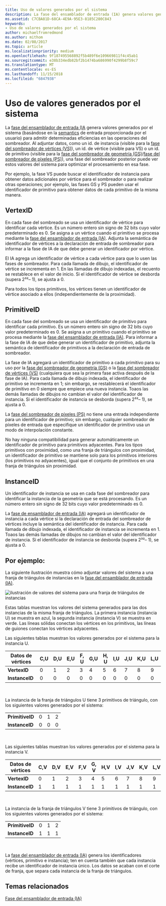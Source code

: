 ```yaml
---
title: Uso de valores generados por el sistema
description: La fase del ensamblador de entrada (IA) genera valores generados por el sistema (basándose en la semántica de entrada proporcionada por el usuario) para admitir determinadas eficiencias en las operaciones del sombreador.
ms.assetid: C7CBA81D-68CA-4E9A-95E3-8185C280C843
keywords:
- Uso de valores generados por el sistema
author: michaelfromredmond
ms.author: mithom
ms.date: 02/08/2017
ms.topic: article
ms.localizationpriority: medium
ms.openlocfilehash: 9f187495568892f5b489f6e109669811f4c45ab1
ms.sourcegitcommit: e38b334edb82bf2b1474ba686990f4299b8f59c7
ms.translationtype: MT
ms.contentlocale: es-ES
ms.lasthandoff: 11/15/2018
ms.locfileid: "6847938"
---
```

# <a name="span-iddirect3dconceptsusingsystem-generatedvaluesspanusing-system-generated-values"></a><span id="direct3dconcepts.using_system-generated_values"></span>Uso de valores generados por el sistema


La [fase del ensamblador de entrada (IA](input-assembler-stage--ia-.md) genera valores generados por el sistema (basándose en la [semantics](https://msdn.microsoft.com/library/windows/desktop/bb509647) de entrada proporcionada por el usuario) para admitir determinadas eficiencias en las operaciones del sombreador. Al adjuntar datos, como un id. de instancia (visible para la [fase del sombreador de vértices (VS)](vertex-shader-stage--vs-.md)), un id. de vértice (visible para VS) o un id. de primitivo (visible para la [fase del sombreador de geometría (GS)](geometry-shader-stage--gs-.md)/[fase del sombreador de píxeles (PS)](pixel-shader-stage--ps-.md)), una fase del sombreador posterior puede ver estos valores del sistema para optimizar el procesamiento en esa fase.

Por ejemplo, la fase VS puede buscar el identificador de instancia para obtener datos adicionales por vértice para el sombreador o para realizar otras operaciones; por ejemplo, las fases GS y PS pueden usar el identificador de primitivo para obtener datos de cada primitivo de la misma manera.

## <a name="span-idvertexidspanspan-idvertexidspanspan-idvertexidspanvertexid"></a><span id="VertexID"></span><span id="vertexid"></span><span id="VERTEXID"></span>VertexID


En cada fase del sombreado se usa un identificador de vértice para identificar cada vértice. Es un número entero sin signo de 32 bits cuyo valor predeterminado es 0. Se asigna a un vértice cuando el primitivo se procesa mediante la [fase del ensamblador de entrada (IA)](input-assembler-stage--ia-.md). Adjunta la semántica de identificador de vértices a la declaración de entrada de sombreador para informar a la fase de IA de que debe generar un identificador por vértice.

El IA agrega un identificador de vértice a cada vértice para que lo usen las fases de sombreador. Para cada llamada de dibujo, el identificador de vértice se incrementa en 1. En las llamadas de dibujo indexadas, el recuento se restablece en el valor de inicio. Si el identificador de vértice se desborda (supera 2³²– 1), se ajusta a 0.

Para todos los tipos primitivos, los vértices tienen un identificador de vértice asociado a ellos (independientemente de la proximidad).

## <a name="span-idprimitiveidspanspan-idprimitiveidspanspan-idprimitiveidspanprimitiveid"></a><span id="PrimitiveID"></span><span id="primitiveid"></span><span id="PRIMITIVEID"></span>PrimitiveID


En cada fase del sombreado se usa un identificador de primitivo para identificar cada primitivo. Es un número entero sin signo de 32 bits cuyo valor predeterminado es 0. Se asigna a un primitivo cuando el primitivo se procesa mediante la [fase del ensamblador de entrada (IA)](input-assembler-stage--ia-.md). Para informar a la fase de IA de que debe generar un identificador de primitivo, adjunta la semántica de identificador de primitivos a la declaración de entrada de sombreador.

La fase de IA agregará un identificador de primitivo a cada primitivo para su uso por la [fase del sombreador de geometría (GS)](geometry-shader-stage--gs-.md) o la [fase del sombreador de vértices (VS)](vertex-shader-stage--vs-.md) (cualquiera que sea la primera fase activa después de la fase de IA). Para cada llamada de dibujo indexada, el identificador de primitivo se incrementa en 1; sin embargo, se restablecerá el identificador de primitivo en 0 siempre que empiece una nueva instancia. Toaos las demás llamadas de dibujos no cambian el valor del identificador de instancia. Si el identificador de instancia se desborda (supera 2³²– 1), se ajusta a 0.

La [fase del sombreador de píxeles (PS)](pixel-shader-stage--ps-.md) no tiene una entrada independiente para un identificador de primitivo; sin embargo, cualquier sombreador de píxeles de entrada que especifique un identificador de primitivo usa un modo de interpolación constante.

No hay ninguna compatibilidad para generar automáticamente un identificador de primitivo para primitivos adyacentes. Para los tipos primitivos con proximidad, como una franja de triángulos con proximidad, un identificador de primitivo se mantiene solo para los primitivos interiores (los primitivos no adyacentes), igual que el conjunto de primitivos en una franja de triángulos sin proximidad.

## <a name="span-idinstanceidspanspan-idinstanceidspanspan-idinstanceidspaninstanceid"></a><span id="InstanceID"></span><span id="instanceid"></span><span id="INSTANCEID"></span>InstanceID


Un identificador de instancia se usa en cada fase del sombreador para identificar la instancia de la geometría que se está procesando. Es un número entero sin signo de 32 bits cuyo valor predeterminado es 0.

La [fase de ensamblador de entrada (IA)](input-assembler-stage--ia-.md) agregará un identificador de instancia a cada vértice si la declaración de entrada del sombreador de vértices incluye la semántica del identificador de instancia. Para cada llamada de dibujo indexada, el identificador de instancia se incrementa en 1. Toaos las demás llamadas de dibujos no cambian el valor del identificador de instancia. Si el identificador de instancia se desborda (supera 2³²– 1), se ajusta a 0.

## <a name="span-idexamplespanspan-idexamplespanspan-idexamplespanexample"></a><span id="Example"></span><span id="example"></span><span id="EXAMPLE"></span>Por ejemplo:


La siguiente ilustración muestra cómo adjuntar valores del sistema a una franja de triángulos de instancias en la [fase del ensamblador de entrada (IA)](input-assembler-stage--ia-.md).

![ilustración de valores del sistema para una franja de triángulos de instancias](images/d3d10-ia-example.png)

Estas tablas muestran los valores del sistema generados para las dos instancias de la misma franja de triángulos. La primera instancia (instancia U) se muestra en azul, la segunda instancia (instancia V) se muestra en verde. Las líneas sólidas conectan los vértices en los primitivos, las líneas de guiones conectan los vértices adyacentes.

Las siguientes tablas muestran los valores generados por el sistema para la instancia U.

| Datos de vértices    | C,U | D,U | E,U | F, U | G,U | H, U | I,U | J,U | K,U | L,U |
|----------------|-----|-----|-----|-----|-----|-----|-----|-----|-----|-----|
| **VertexID**   | 0   | 1   | 2   | 3   | 4   | 5   | 6   | 7   | 8   | 9   |
| **InstanceID** | 0   | 0   | 0   | 0   | 0   | 0   | 0   | 0   | 0   | 0   |

 

La instancia de la franja de triángulos U tiene 3 primitivos de triángulo, con los siguientes valores generados por el sistema:

|                 |     |     |     |
|-----------------|-----|-----|-----|
| **PrimitiveID** | 0   | 1   | 2   |
| **InstanceID**  | 0   | 0   | 0   |

 

Las siguientes tablas muestran los valores generados por el sistema para la instancia V.

| Datos de vértices    | C,V | D,V | E,V | F,V | G, V | H,V | I,V | J,V | K,V | L,V |
|----------------|-----|-----|-----|-----|-----|-----|-----|-----|-----|-----|
| **VertexID**   | 0   | 1   | 2   | 3   | 4   | 5   | 6   | 7   | 8   | 9   |
| **InstanceID** | 1   | 1   | 1   | 1   | 1   | 1   | 1   | 1   | 1   | 1   |

 

La instancia de la franja de triángulos V tiene 3 primitivos de triángulo, con los siguientes valores generados por el sistema:

|                 |     |     |     |
|-----------------|-----|-----|-----|
| **PrimitiveID** | 0   | 1   | 2   |
| **InstanceID**  | 1   | 1   | 1   |

 

La [fase del ensamblador de entrada (IA)](input-assembler-stage--ia-.md) genera los identificadores (vértices, primitivo e instancia); ten en cuenta también que cada instancia recibe un identificador de instancia único. Los datos se acaban con el corte de franja, que separa cada instancia de la franja de triángulos.

## <a name="span-idrelated-topicsspanrelated-topics"></a><span id="related-topics"></span>Temas relacionados


[Fase del ensamblador de entrada (IA)](input-assembler-stage--ia-.md)

 

 





